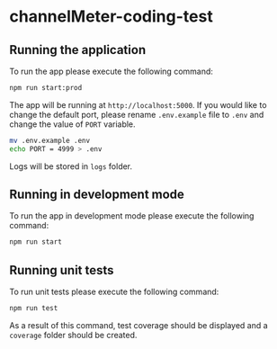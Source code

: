 # channelMeter-coding-test

## Running the application

To run the app please execute the following command:

```sh
npm run start:prod
```

The app will be running at `http://localhost:5000`. If you would like to change the default port, please rename `.env.example` file to `.env` and change the value of `PORT` variable.

```sh
mv .env.example .env
echo PORT = 4999 > .env
```
Logs will be stored in `logs` folder.

## Running in development mode

To run the app in development mode please execute the following command:

```sh
npm run start
```

## Running unit tests

To run unit tests please execute the following command:

```sh
npm run test
```

As a result of this command, test coverage should be displayed and a `coverage` folder should be created.
